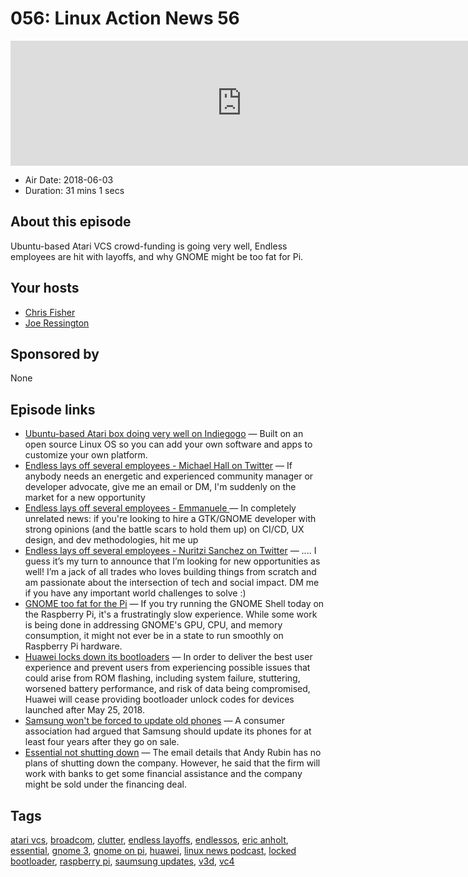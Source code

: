 # 056: Linux Action News 56

<iframe src="https://player.fireside.fm/v2/DAcK9LdX+JgVN0zgX?theme=dark" width="740" height="200" frameborder="0" scrolling="no"></iframe>

* Air Date: 2018-06-03
* Duration: 31 mins 1 secs

## About this episode

Ubuntu-based Atari VCS crowd-funding is going very well, Endless employees are hit with layoffs, and why GNOME might be too fat for Pi. 

## Your hosts
* [Chris Fisher](https://linuxactionnews.com/hosts/chris)
* [Joe Ressington](https://linuxactionnews.com/hosts/joe)

## Sponsored by

None



## Episode links

  * [Ubuntu-based Atari box doing very well on Indiegogo](https://www.indiegogo.com/projects/atari-vcs-game-stream-connect-like-never-before-computers-pc#/ "Ubuntu-based Atari box doing very well on Indiegogo") — Built on an open source Linux OS so you can add your own software and apps to customize your own platform.
  * [Endless lays off several employees - Michael Hall on Twitter](https://twitter.com/mhall119/status/1002199848823721984 "Endless lays off several employees - Michael Hall on Twitter") — If anybody needs an energetic and experienced community manager or developer advocate, give me an email or DM, I'm suddenly on the market for a new opportunity
  * [Endless lays off several employees - Emmanuele ](https://twitter.com/ebassi/status/1002468989803663360 "Endless lays off several employees - Emmanuele ") — In completely unrelated news: if you're looking to hire a GTK/GNOME developer with strong opinions (and the battle scars to hold them up) on CI/CD, UX design, and dev methodologies, hit me up
  * [Endless lays off several employees - Nuritzi Sanchez on Twitter](https://twitter.com/1nuritzi/status/1002568768256503808 "Endless lays off several employees - Nuritzi Sanchez on Twitter") — .... I guess it’s my turn to announce that I’m looking for new opportunities as well! I’m a jack of all trades who loves building things from scratch and am passionate about the intersection of tech and social impact. DM me if you have any important world challenges to solve :)
  * [GNOME too fat for the Pi](https://www.phoronix.com/scan.php?page=news_item&px=GNOME-3-Hungry-For-Pi "GNOME too fat for the Pi") — If you try running the GNOME Shell today on the Raspberry Pi, it's a frustratingly slow experience. While some work is being done in addressing GNOME's GPU, CPU, and memory consumption, it might not ever be in a state to run smoothly on Raspberry Pi hardware. 
  * [Huawei locks down its bootloaders](https://www.androidauthority.com/huawei-bootloader-unlocking-869169/ "Huawei locks down its bootloaders") — In order to deliver the best user experience and prevent users from experiencing possible issues that could arise from ROM flashing, including system failure, stuttering, worsened battery performance, and risk of data being compromised, Huawei will cease providing bootloader unlock codes for devices launched after May 25, 2018.
  * [Samsung won't be forced to update old phones](https://www.bbc.com/news/technology-44316364 "Samsung won't be forced to update old phones") — A consumer association had argued that Samsung should update its phones for at least four years after they go on sale.
  * [Essential not shutting down](https://wccftech.com/andy-rubin-email-essential-not-shutting-down/ "Essential not shutting down") — The email details that Andy Rubin has no plans of shutting down the company. However, he said that the firm will work with banks to get some financial assistance and the company might be sold under the financing deal.



## Tags

[atari vcs](https://linuxactionnews.com/tags/atari%20vcs), [broadcom](https://linuxactionnews.com/tags/broadcom), [clutter](https://linuxactionnews.com/tags/clutter), [endless layoffs](https://linuxactionnews.com/tags/endless%20layoffs), [endlessos](https://linuxactionnews.com/tags/endlessos), [eric anholt](https://linuxactionnews.com/tags/eric%20anholt), [essential](https://linuxactionnews.com/tags/essential), [gnome 3](https://linuxactionnews.com/tags/gnome%203), [gnome on pi](https://linuxactionnews.com/tags/gnome%20on%20pi), [huawei](https://linuxactionnews.com/tags/huawei), [linux news podcast](https://linuxactionnews.com/tags/linux%20news%20podcast), [locked bootloader](https://linuxactionnews.com/tags/locked%20bootloader), [raspberry pi](https://linuxactionnews.com/tags/raspberry%20pi), [saumsung updates](https://linuxactionnews.com/tags/saumsung%20updates), [v3d](https://linuxactionnews.com/tags/v3d), [vc4](https://linuxactionnews.com/tags/vc4)